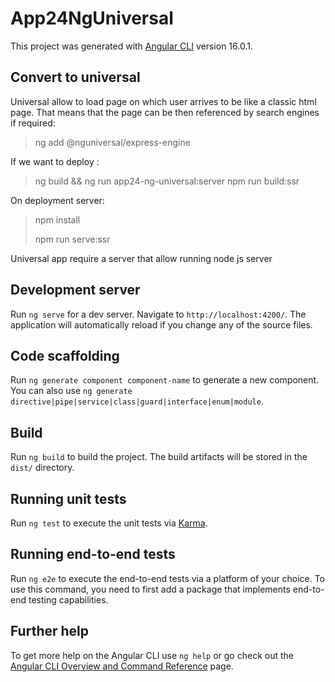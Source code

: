 # App24NgUniversal

This project was generated with [Angular CLI](https://github.com/angular/angular-cli) version 16.0.1.

## Convert to universal
Universal allow to load page on which user arrives to be like a classic html page. That means that the page can be then 
referenced by search engines if required: 

>  ng add @nguniversal/express-engine

If we want to deploy : 

> ng build && ng run app24-ng-universal:server
> npm run build:ssr

On deployment server:
> npm install 
> 
> npm run serve:ssr

Universal app require a server that allow running node js server


## Development server

Run `ng serve` for a dev server. Navigate to `http://localhost:4200/`. The application will automatically reload if you change any of the source files.

## Code scaffolding

Run `ng generate component component-name` to generate a new component. You can also use `ng generate directive|pipe|service|class|guard|interface|enum|module`.

## Build

Run `ng build` to build the project. The build artifacts will be stored in the `dist/` directory.

## Running unit tests

Run `ng test` to execute the unit tests via [Karma](https://karma-runner.github.io).

## Running end-to-end tests

Run `ng e2e` to execute the end-to-end tests via a platform of your choice. To use this command, you need to first add a package that implements end-to-end testing capabilities.

## Further help

To get more help on the Angular CLI use `ng help` or go check out the [Angular CLI Overview and Command Reference](https://angular.io/cli) page.
